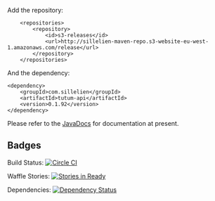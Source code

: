 Add the repository:

```
    <repositories>
        <repository>
            <id>s3-releases</id>
            <url>http://sillelien-maven-repo.s3-website-eu-west-1.amazonaws.com/release</url>
        </repository>
    </repositories>
```

And the dependency:

```
<dependency>
    <groupId>com.sillelien</groupId>
    <artifactId>tutum-api</artifactId>
    <version>0.1.92</version>
</dependency>
```        

Please refer to the [JavaDocs](http://sillelien.github.io/tutum-api/apidocs/index.html) for documentation at present.


## Badges
Build Status: [![Circle CI](https://circleci.com/gh/sillelien/tutum-api.svg?style=svg)](https://circleci.com/gh/sillelien/tutum-api)

Waffle Stories: [![Stories in Ready](https://badge.waffle.io/sillelien/tutum-api.png?label=ready&title=Ready)](https://waffle.io/sillelien/tutum-api)

Dependencies: [![Dependency Status](https://www.versioneye.com/user/projects/55c0d20865376200200027e5/badge.svg?style=flat)](https://www.versioneye.com/user/projects/55c0d20865376200200027e5)

